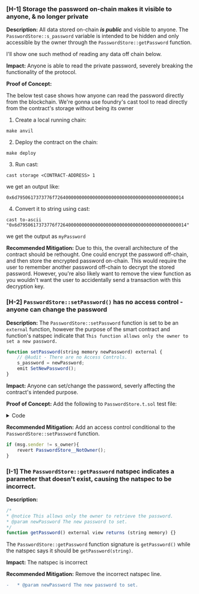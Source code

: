 ### [H-1] Storage the password on-chain makes it visible to anyone, & no longer private

**Description:** All data stored on-chain _**is public**_ and visible to anyone. The `PasswordStore::s_password` variable is intended to be hidden and only accessible by the owner through the `PasswordStore::getPassword` function.

I'll show one such method of reading any data off chain below.

**Impact:** Anyone is able to read the private password, severely breaking the functionality of the protocol.

**Proof of Concept:**

The below test case shows how anyone can read the password directly from the blockchain. We're gonna use foundry's cast tool to read directly from the contract's storage without being its owner

1. Create a local running chain:

```
make anvil
```

2. Deploy the contract on the chain:

```
make deploy
```

3. Run cast:

```
cast storage <CONTRACT-ADDRESS> 1
```

we get an output like:

```
0x6d7950617373776f726400000000000000000000000000000000000000000014
```

4. Convert it to string using cast:

```
cast to-ascii "0x6d7950617373776f726400000000000000000000000000000000000000000014"
```

we get the output as `myPassword`

**Recommended Mitigation:** Due to this, the overall architecture of the contract should be rethought. One could encrypt the password off-chain, and then store the encrypted password on-chain. This would require the user to remember another password off-chain to decrypt the stored password. However, you're also likely want to remove the view function as you wouldn't want the user to accidentally send a transaction with this decryption key.

### [H-2] `PasswordStore::setPassword()` has no access control - anyone can change the password

**Description:** The `PasswordStore::setPassword` function is set to be an `external` function, however the purpose of the smart contract and function's natspec indicate that `This function allows only the owner to set a new password.`

```typescript
function setPassword(string memory newPassword) external {
    // @Audit - There are no Access Controls.
    s_password = newPassword;
    emit SetNewPassword();
}
```

**Impact:** Anyone can set/change the password, severly affecting the contract's intended purpose.

**Proof of Concept:**
Add the following to `PasswordStore.t.sol` test file:

<Details>

<summary>Code</summary>

```typescript
function test_anyone_can_set_password(address randomAddress) public {
    vm.assume(randomAddress != owner);

    // arrange
    string memory expectedPassword = "password_set_by_non-owner";

    // act
    vm.prank(randomAddress);
    passwordStore.setPassword(expectedPassword);

    vm.prank(owner);
    string memory actualPassword = passwordStore.getPassword();

    // assert
    assertEq(expectedPassword, actualPassword);
}
```

</Details>

**Recommended Mitigation:** Add an access control conditional to the `PasswordStore::setPassword` function.

```typescript
if (msg.sender != s_owner){
    revert PasswordStore__NotOwner();
}

```

### [I-1] The `PasswordStore::getPassword` natspec indicates a parameter that doesn't exist, causing the natspec to be incorrect.

**Description:**

```javascript
/*
* @notice This allows only the owner to retrieve the password.
* @param newPassword The new password to set.
*/
function getPassword() external view returns (string memory) {}
```

The `PasswordStore::getPassword` function signature is `getPassword()` while the natspec says it should be `getPassword(string)`.

**Impact:** The natspec is incorrect

**Recommended Mitigation:** Remove the incorrect natspec line.

```diff
-   * @param newPassword The new password to set.
```
